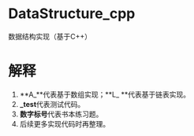 # DataStructure_cpp

数据结构实现（基于C++）

# 解释

1. **A_**代表基于数组实现；**L_ **代表基于链表实现。
2. **_test**代表测试代码。
3. **数字标号**代表书本练习题。
4. 后续更多实现代码时再整理。

